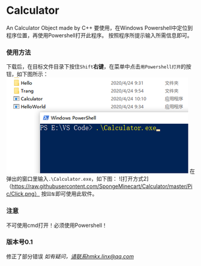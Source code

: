 # Calculator
An Calculator Object made by C++
要使用，在Windows Powershell中定位到程序位置，再使用Powershell打开此程序。
按照程序所提示输入所需信息即可。

### 使用方法
下载后，在目标文件目录下按住`Shift`**右键**，在菜单中点击`用Powershell打开`的按钮，如下图所示：
![打开方式](https://raw.githubusercontent.com/SpongeMinecart/Calculator/master/Pic/Powershell.png)
在弹出的窗口里输入`.\Calculator.exe`，如下图：
![打开方式2]（https://raw.githubusercontent.com/SpongeMinecart/Calculator/master/Pic/Click.png）
按`回车`即可使用此软件。

### 注意
不可使用cmd打开！必须使用Powershell！

### 版本号0.1
修正了部分错误
*如有疑问，请联系hmkx.linx@qq.com*

